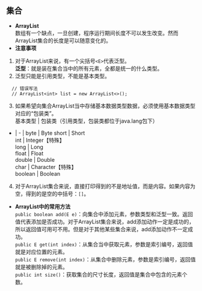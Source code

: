 ## 集合
- **ArrayList**  
数组有一个缺点，一旦创建，程序运行期间长度不可以发生改变。然而ArrayList集合的长度是可以随意变化的。  
- **注意事项**
1. 对于ArrayList来说，有一个尖括号`<E>`代表泛型。  
**泛型**：就是装在集合当中的所有元素，全都是统一的什么类型。  
2. 泛型只能是引用类型，不能是基本类型。
```
  // 错误写法
  // ArrayList<int> list = new ArrayList<>();
```
3. 如果希望向集合ArrayList当中存储基本数据类型数据，必须使用基本数据类型对应的“包装类”。  
基本类型 | 包装类（引用类型，包装类都位于java.lang包下）
- | - |
byte | Byte 
short | Short  
int | Integer【特殊】  
long | Long  
float | Float  
double | Double  
char | Character【特殊】  
boolean | Boolean  
4. 对于ArrayList集合来说，直接打印得到的不是地址值，而是内容。如果内容为空，得到的是空的中括号：`[]`。
- **ArrayList中的常用方法**  
`public boolean add(E e)`：向集合中添加元素，参数类型和泛型一致。返回值代表添加是否成功。对于ArrayList集合来说，add添加动作一定是成功的，所以返回值可用可不用。但是对于其他某些集合来说，add添加动作不一定成功。  
`public E get(int index)`：从集合当中获取元素，参数是索引编号，返回值就是对应位置的元素。  
`public E remove(int index)`：从集合中删除元素，参数是索引编号，返回值就是被删除掉的元素。  
`public int size()`：获取集合的尺寸长度，返回值是集合中包含的元素个数。
